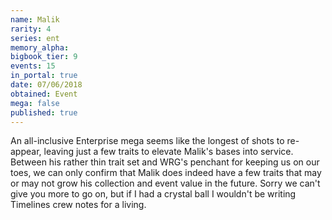 ```yaml
---
name: Malik
rarity: 4
series: ent
memory_alpha:
bigbook_tier: 9
events: 15
in_portal: true
date: 07/06/2018
obtained: Event
mega: false
published: true
---
```


An all-inclusive Enterprise mega seems like the longest of shots to re-appear, leaving just a few traits to elevate Malik's bases into service. Between his rather thin trait set and WRG's penchant for keeping us on our toes, we can only confirm that Malik does indeed have a few traits that may or may not grow his collection and event value in the future. Sorry we can't give you more to go on, but if I had a crystal ball I wouldn't be writing Timelines crew notes for a living.
